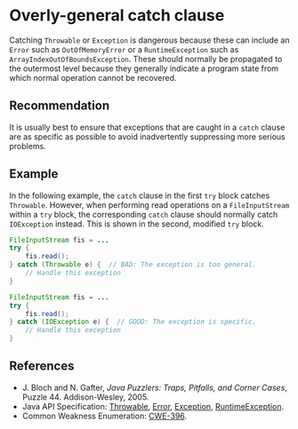 # Overly-general catch clause
Catching `Throwable` or `Exception` is dangerous because these can include an `Error` such as `OutOfMemoryError` or a `RuntimeException` such as `ArrayIndexOutOfBoundsException`. These should normally be propagated to the outermost level because they generally indicate a program state from which normal operation cannot be recovered.


## Recommendation
It is usually best to ensure that exceptions that are caught in a `catch` clause are as specific as possible to avoid inadvertently suppressing more serious problems.


## Example
In the following example, the `catch` clause in the first `try` block catches `Throwable`. However, when performing read operations on a `FileInputStream` within a `try` block, the corresponding `catch` clause should normally catch `IOException` instead. This is shown in the second, modified `try` block.


```java
FileInputStream fis = ...
try {
	fis.read();
} catch (Throwable e) {  // BAD: The exception is too general.
	// Handle this exception
}

FileInputStream fis = ...
try {
	fis.read();
} catch (IOException e) {  // GOOD: The exception is specific. 
	// Handle this exception
}

```

## References
* J. Bloch and N. Gafter, *Java Puzzlers: Traps, Pitfalls, and Corner Cases*, Puzzle 44. Addison-Wesley, 2005.
* Java API Specification: [Throwable](https://docs.oracle.com/en/java/javase/11/docs/api/java.base/java/lang/Throwable.html), [Error](https://docs.oracle.com/en/java/javase/11/docs/api/java.base/java/lang/Error.html), [Exception](https://docs.oracle.com/en/java/javase/11/docs/api/java.base/java/lang/Exception.html), [RuntimeException](https://docs.oracle.com/en/java/javase/11/docs/api/java.base/java/lang/RuntimeException.html).
* Common Weakness Enumeration: [CWE-396](https://cwe.mitre.org/data/definitions/396.html).
